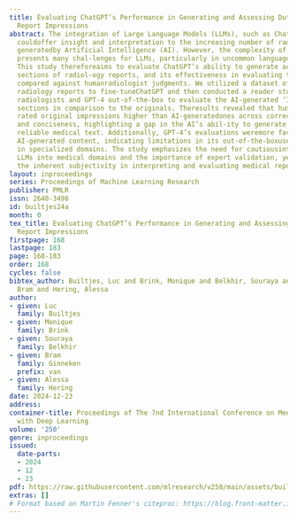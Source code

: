 ```yaml
---
title: Evaluating ChatGPT’s Performance in Generating and Assessing Dutch Radiology
  Report Impressions
abstract: The integration of Large Language Models (LLMs), such as ChatGPT, in radiology
  couldoffer insight and interpretation to the increasing number of radiological findings
  generatedby Artificial Intelligence (AI). However, the complexity of medical text
  presents many chal-lenges for LLMs, particularly in uncommon languages such as Dutch.
  This study thereforeaims to evaluate ChatGPT’s ability to generate accurate ‘Impression’
  sections of radiol-ogy reports, and its effectiveness in evaluating these sections
  compared against humanradiologist judgments. We utilized a dataset of CT-thorax
  radiology reports to fine-tuneChatGPT and then conducted a reader study with two
  radiologists and GPT-4 out-of-the-box to evaluate the AI-generated ‘Impression’
  sections in comparison to the originals. Theresults revealed that human experts
  rated original impressions higher than AI-generatedones across correctness, completeness,
  and conciseness, highlighting a gap in the AI’s abil-ity to generate clinically
  reliable medical text. Additionally, GPT-4’s evaluations weremore favorable towards
  AI-generated content, indicating limitations in its out-of-the-boxuse as an evaluator
  in specialized domains. The study emphasizes the need for cautiousintegration of
  LLMs into medical domains and the importance of expert validation, yetalso acknowledges
  the inherent subjectivity in interpreting and evaluating medical reports.
layout: inproceedings
series: Proceedings of Machine Learning Research
publisher: PMLR
issn: 2640-3498
id: builtjes24a
month: 0
tex_title: Evaluating ChatGPT’s Performance in Generating and Assessing Dutch Radiology
  Report Impressions
firstpage: 168
lastpage: 183
page: 168-183
order: 168
cycles: false
bibtex_author: Builtjes, Luc and Brink, Monique and Belkhir, Souraya and van Ginneken,
  Bram and Hering, Alessa
author:
- given: Luc
  family: Builtjes
- given: Monique
  family: Brink
- given: Souraya
  family: Belkhir
- given: Bram
  family: Ginneken
  prefix: van
- given: Alessa
  family: Hering
date: 2024-12-23
address:
container-title: Proceedings of The 7nd International Conference on Medical Imaging
  with Deep Learning
volume: '250'
genre: inproceedings
issued:
  date-parts:
  - 2024
  - 12
  - 23
pdf: https://raw.githubusercontent.com/mlresearch/v250/main/assets/builtjes24a/builtjes24a.pdf
extras: []
# Format based on Martin Fenner's citeproc: https://blog.front-matter.io/posts/citeproc-yaml-for-bibliographies/
---
```

